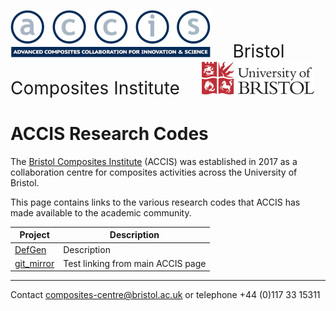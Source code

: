 ![ACCIS Logo](img/accis_logo.png) <span style="font-size: 2em">&nbsp;&nbsp;&nbsp;&nbsp;Bristol Composites Institute&nbsp;&nbsp;&nbsp;&nbsp;</span> ![UoB Logo](img/uob.png)

# ACCIS Research Codes

The [Bristol Composites Institute](http://www.bris.ac.uk/composites/) (ACCIS)
was established in 2017 as a collaboration centre for composites activities
across the University of Bristol.

This page contains links to the various research codes that ACCIS has made
available to the academic community.

| Project                                           | Description                        |
|---------------------------------------------------|------------------------------------|
| [DefGen](https://accis.github.io/DefGen/)         | Description                        |
| [git_mirror](https://accis.github.io/git_mirror/) | Test linking from main ACCIS page  |

---

Contact <composites-centre@bristol.ac.uk> or telephone +44 (0)117 33 15311

